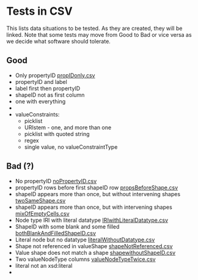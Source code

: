 # Tests in CSV

This lists data situations to be tested. As they are created, they will be linked. Note that some tests may move from Good to Bad or vice versa as we decide what software should tolerate.

## Good
* Only propertyID [propIDonly.csv](propIDonly.csv)
* propertyID and label
* label first then propertyID
* shapeID not as first column
* one with everything
* 
* valueConstraints:
    *  picklist
    *  URIstem - one, and more than one
    *  picklist with quoted string
    *  regex
    *  single value, no valueConstraintType 

## Bad (?)
* No propertyID [noPropertyID.csv](noPropertyID.csv)
* propertyID rows before first shapeID row [propsBeforeShape.csv](propsBeforeShape.csv)
* shapeID appears more than once, but without intervening shapes [twoSameShape.csv](twoSameShape.csv)
* shapeID appears more than once, but with intervening shapes [mixOfEmptyCells.csv](mixOfEmptyCells.csv)
* Node type IRI with literal datatype [IRIwithLiteralDatatype.csv](IRIwithLiteralDatatype.csv)
* ShapeID with some blank and some filled [bothBlankAndFilledShapeID.csv](bothBlankAndFilledShapeID.csv)
* Literal node but no datatype [literalWithoutDatatype.csv](literalWithoutDatatype.csv)
* Shape not referenced in valueShape [shapeNotReferenced.csv](shapeNotReferenced.csv)
* Value shape does not match a shape [shapewithoutShapeID.csv](shapewithoutShapeID.csv)
* Two valueNodeType columns [valueNodeTypeTwice.csv](valueNodeTypeTwice.csv)
* literal not an xsd:literal
* 

